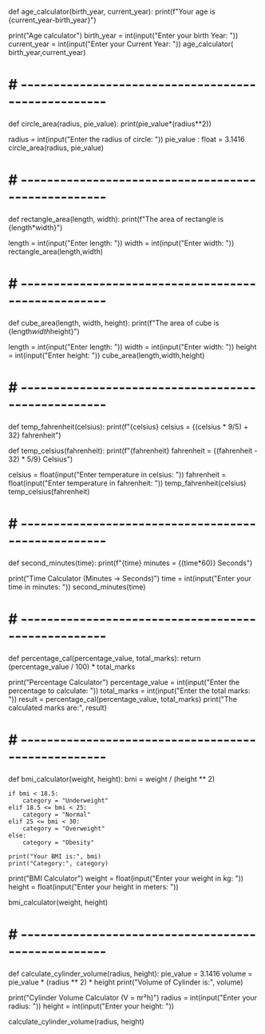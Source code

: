 def age_calculator(birth_year, current_year):
    print(f"Your age is {current_year-birth_year}")                            

print("Age calculator")
birth_year   = int(input("Enter your birth Year:   "))            
current_year = int(input("Enter your Current Year: "))
age_calculator( birth_year,current_year)


# # ---------------------------------------------------


def circle_area(radius, pie_value):
    print(pie_value*(radius**2))

radius = int(input("Enter the radius of circle: "))
pie_value : float = 3.1416
circle_area(radius, pie_value)


# # ---------------------------------------------------

def rectangle_area(length, width):
    print(f"The area of rectangle is {length*width}")

length = int(input("Enter length: "))
width = int(input("Enter width:   "))
rectangle_area(length,width)


# # ---------------------------------------------------

def cube_area(length, width, height):
print(f"The area of cube is {length*width*height}")

length = int(input("Enter length: "))
width = int(input("Enter width:   "))
height = int(input("Enter height: "))
cube_area(length,width,height)


# # ---------------------------------------------------

def temp_fahrenheit(celsius):
    print(f"{celsius} celsius = {(celsius * 9/5) + 32} fahrenheit")

def temp_celsius(fahrenheit):
    print(f"{fahrenheit} fahrenheit = {(fahrenheit - 32) * 5/9} Celsius")

celsius = float(input("Enter temperature in celsius: "))
fahrenheit = float(input("Enter temperature in fahrenheit: "))
temp_fahrenheit(celsius)
temp_celsius(fahrenheit)


# # ---------------------------------------------------

def second_minutes(time):
    print(f"{time} minutes = {(time*60)} Seconds")

print("Time Calculator (Minutes -> Seconds)")
time = int(input("Enter your time in minutes: "))
second_minutes(time)

# # ---------------------------------------------------
def percentage_cal(percentage_value, total_marks):
    return (percentage_value / 100) * total_marks

print("Percentage Calculator")
percentage_value = int(input("Enter the percentage to calculate: "))
total_marks = int(input("Enter the total marks: "))
result = percentage_cal(percentage_value, total_marks)
print("The calculated marks are:", result)

# # ---------------------------------------------------

def bmi_calculator(weight, height):
    bmi = weight / (height ** 2)  
    
    if bmi < 18.5:
        category = "Underweight"
    elif 18.5 <= bmi < 25:
        category = "Normal"
    elif 25 <= bmi < 30:
        category = "Overweight"
    else:
        category = "Obesity"
    
    print("Your BMI is:", bmi)
    print("Category:", category)

print("BMI Calculator")
weight = float(input("Enter your weight in kg: "))
height = float(input("Enter your height in meters: "))

bmi_calculator(weight, height)

# # ---------------------------------------------------

def calculate_cylinder_volume(radius, height):
    pie_value = 3.1416
    volume = pie_value * (radius ** 2) * height
    print("Volume of Cylinder is:", volume)

print("Cylinder Volume Calculator (V = πr²h)")
radius = int(input("Enter your radius: "))
height = int(input("Enter your height: "))

calculate_cylinder_volume(radius, height)  
